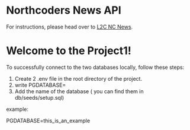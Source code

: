 # Northcoders News API

For instructions, please head over to [L2C NC News](https://l2c.northcoders.com/courses/be/nc-news).

# Welcome to the Project1!

To successfully connect to the two databases locally, follow these steps:

1. Create 2 .env file in the root directory of the project.
2. write PGDATABASE=
3. Add the name of the database ( you can find them in db/seeds/setup.sql)

example: 

PGDATABASE=this_is_an_example


